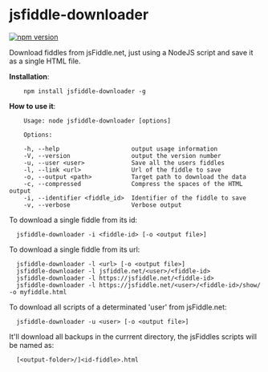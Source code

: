 # jsfiddle-downloader
[![npm version](https://badge.fury.io/js/jsfiddle-downloader.svg)](https://badge.fury.io/js/jsfiddle-downloader)

Download fiddles from jsFiddle.net, just using a NodeJS script and save it as a single HTML file.

**Installation**:

```
	npm install jsfiddle-downloader -g
```

**How to use it**:

```
	Usage: node jsfiddle-downloader [options]

	Options:

	-h, --help                    output usage information
	-V, --version                 output the version number
	-u, --user <user>             Save all the users fiddles
	-l, --link <url>              Url of the fiddle to save
	-o, --output <path>           Target path to download the data
	-c, --compressed              Compress the spaces of the HTML output
	-i, --identifier <fiddle_id>  Identifier of the fiddle to save
	-v, --verbose                 Verbose output

```

To download a single fiddle from its id:

```
  jsfiddle-downloader -i <fiddle-id> [-o <output file>]
```

To download a single fiddle from its url:

```
  jsfiddle-downloader -l <url> [-o <output file>]
  jsfiddle-downloader -l jsfiddle.net/<user>/<fiddle-id>
  jsfiddle-downloader -l https://jsfiddle.net/<fiddle-id>
  jsfiddle-downloader -l https://jsfiddle.net/<user>/<fiddle-id>/show/ -o myfiddle.html
```

To download all scripts of a determinated 'user' from jsFiddle.net:

```
  jsfiddle-downloader -u <user> [-o <output file>]
```

It'll download all backups in the currrent directory, the jsFiddles scripts will be named as:

```
  [<output-folder>/]<id-fiddle>.html
```


